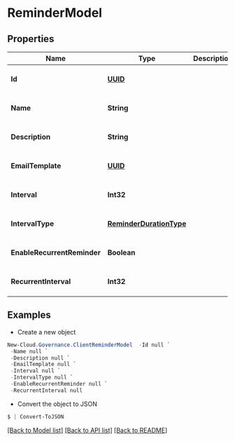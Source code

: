 # ReminderModel
## Properties

Name | Type | Description | Notes
------------ | ------------- | ------------- | -------------
**Id** | [**UUID**](UUID.md) |  | [optional] [default to null]
**Name** | **String** |  | [optional] [default to null]
**Description** | **String** |  | [optional] [default to null]
**EmailTemplate** | [**UUID**](UUID.md) |  | [optional] [default to null]
**Interval** | **Int32** |  | [optional] [default to null]
**IntervalType** | [**ReminderDurationType**](ReminderDurationType.md) |  | [optional] [default to null]
**EnableRecurrentReminder** | **Boolean** |  | [optional] [default to null]
**RecurrentInterval** | **Int32** |  | [optional] [default to null]

## Examples

- Create a new object
```powershell
New-Cloud.Governance.ClientReminderModel  -Id null `
 -Name null `
 -Description null `
 -EmailTemplate null `
 -Interval null `
 -IntervalType null `
 -EnableRecurrentReminder null `
 -RecurrentInterval null
```

- Convert the object to JSON
```powershell
$ | Convert-ToJSON
```


[[Back to Model list]](../README.md#documentation-for-models) [[Back to API list]](../README.md#documentation-for-api-endpoints) [[Back to README]](../README.md)

